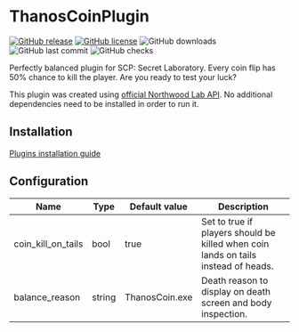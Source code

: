 # ThanosCoinPlugin
[![GitHub release](https://flat.badgen.net/github/release/Pogromca-SCP/ThanosCoinPlugin)](https://github.com/Pogromca-SCP/ThanosCoinPlugin/releases)
[![GitHub license](https://flat.badgen.net/github/license/Pogromca-SCP/ThanosCoinPlugin)](https://github.com/Pogromca-SCP/ThanosCoinPlugin/blob/main/LICENSE)
![GitHub downloads](https://flat.badgen.net/github/assets-dl/Pogromca-SCP/ThanosCoinPlugin)
![GitHub last commit](https://flat.badgen.net/github/last-commit/Pogromca-SCP/ThanosCoinPlugin/main)
![GitHub checks](https://flat.badgen.net/github/checks/Pogromca-SCP/ThanosCoinPlugin/main)

Perfectly balanced plugin for SCP: Secret Laboratory. Every coin flip has 50% chance to kill the player. Are you ready to test your luck? 
 
This plugin was created using [official Northwood Lab API](https://github.com/northwood-studios/LabAPI). No additional dependencies need to be installed in order to run it.
 
## Installation
[Plugins installation guide](https://github.com/northwood-studios/LabAPI/wiki/Installing-Plugins)

## Configuration
| Name               | Type   | Default value  | Description                                                                        |
| ------------------ | ------ | -------------- | ---------------------------------------------------------------------------------- |
| coin_kill_on_tails | bool   | true           | Set to true if players should be killed when coin lands on tails instead of heads. |
| balance_reason     | string | ThanosCoin.exe | Death reason to display on death screen and body inspection.                       |
